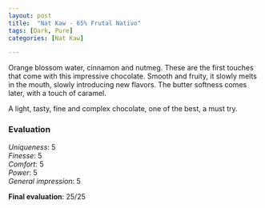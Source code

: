 ```yaml
---
layout: post
title:  "Nat Kaw - 65% Frutal Nativo"
tags: [Dark, Pure] 
categories: [Nat Kaw]

---
```



Orange blossom water, cinnamon and nutmeg. These are the first touches that come with this impressive chocolate. Smooth and fruity, it slowly melts in the mouth, slowly introducing new flavors. The butter softness comes later, with a touch of caramel. 

A light, tasty, fine and complex chocolate, one of the best, a must try.

### Evaluation

_Uniqueness_: 5  
_Finesse_: 5  
_Comfort_: 5  
_Power_: 5  
_General impression_: 5

**Final evaluation**: 25/25